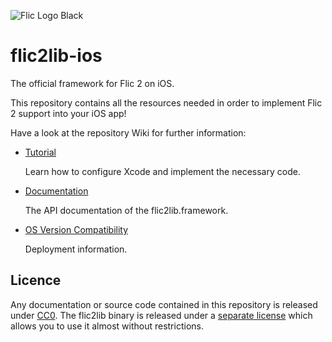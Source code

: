 ![Flic Logo Black](https://user-images.githubusercontent.com/2717016/70526105-1bbaa200-1b49-11ea-9aa0-49e7959300c3.png)

# flic2lib-ios

The official framework for Flic 2 on iOS.

This repository contains all the resources needed in order to implement Flic 2 support into your iOS app!

Have a look at the repository Wiki for further information: 

* [Tutorial](https://github.com/50ButtonsEach/flic2lib-ios/wiki/Tutorial)

	Learn how to configure Xcode and implement the necessary code.

* [Documentation](https://github.com/50ButtonsEach/flic2lib-ios/wiki/Documentation)

	The API documentation of the flic2lib.framework.

* [OS Version Compatibility](https://github.com/50ButtonsEach/flic2lib-ios/wiki/OS-Compatibility)

	Deployment information.

## Licence

Any documentation or source code contained in this repository is released under [CC0](LICENCE%20(for%20the%20documentation%20and%20source%20code).txt). The flic2lib binary is released under a [separate license](LICENCE%20(for%20the%20flic2lib%20binary).txt) which allows you to use it almost without restrictions.